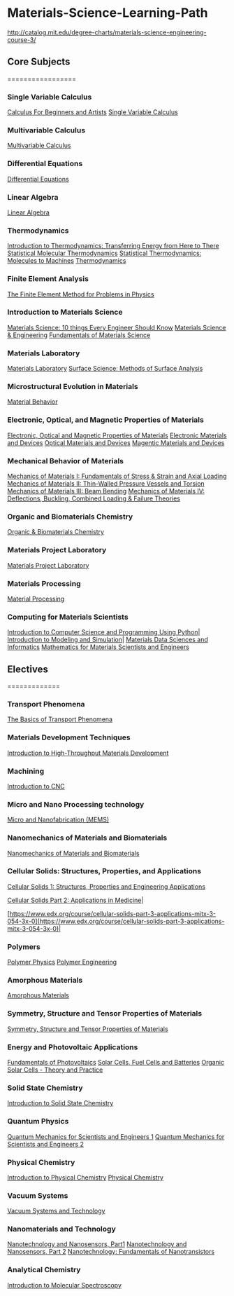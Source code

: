 # Materials-Science-Learning-Path
http://catalog.mit.edu/degree-charts/materials-science-engineering-course-3/

## Core Subjects
=================

### Single Variable Calculus
[Calculus For Beginners and Artists](http://www-math.mit.edu/~djk/calculus_beginners/)
[Single Variable Calculus](https://ocw.mit.edu/courses/mathematics/18-01sc-single-variable-calculus-fall-2010/)

### Multivariable Calculus
[Multivariable Calculus](https://ocw.mit.edu/courses/mathematics/18-02sc-multivariable-calculus-fall-2010/)

### Differential Equations
[Differential Equations](https://ocw.mit.edu/courses/mathematics/18-03sc-differential-equations-fall-2011/)

### Linear Algebra
[Linear Algebra](https://ocw.mit.edu/courses/mathematics/18-06sc-linear-algebra-fall-2011/)

### Thermodynamics
[Introduction to Thermodynamics: Transferring Energy from Here to There](https://www.coursera.org/learn/thermodynamics-intro)
[Statistical Molecular Thermodynamics](https://www.coursera.org/learn/statistical-thermodynamics)
[Statistical Thermodynamics: Molecules to Machines](https://www.coursera.org/learn/statistical-thermodynamics-cm)
[Thermodynamics](https://www.edx.org/course/thermodynamics-iitbombayx-me209-1x-1#!)

### Finite Element Analysis
[The Finite Element Method for Problems in Physics](https://www.coursera.org/learn/finite-element-method)

### Introduction to Materials Science
[Materials Science: 10 things Every Engineer Should Know](https://www.coursera.org/learn/materials-science)
[Materials Science & Engineering](https://www.edx.org/course/materials-science-engineering-misisx-mse1x#!)
[Fundamentals of Materials Science](https://ocw.mit.edu/courses/materials-science-and-engineering/3-012-fundamentals-of-materials-science-fall-2005/)

### Materials Laboratory
[Materials Laboratory](https://ocw.mit.edu/courses/materials-science-and-engineering/3-014-materials-laboratory-fall-2006/)
[Surface Science: Methods of Surface Analysis](https://www.edx.org/course/surface-science-methods-surface-analysis-mephix-mephi006x#!)

### Microstructural Evolution in Materials
[Material Behavior](https://www.coursera.org/learn/material-behavior)

### Electronic, Optical, and Magnetic Properties of Materials
[Electronic, Optical and Magnetic Properties of Materials](https://ocw.mit.edu/courses/materials-science-and-engineering/3-024-electronic-optical-and-magnetic-properties-of-materials-spring-2013/)
[Electronic Materials and Devices](https://www.edx.org/course/electronic-materials-devices-mitx-3-15-1x-0)
[Optical Materials and Devices](https://www.edx.org/course/optical-materials-devices-mitx-3-15-2x-0#!)
[Magentic Materials and Devices](https://www.edx.org/course/magnetic-materials-devices-mitx-3-15-3x-0#!)

### Mechanical Behavior of Materials
[Mechanics of Materials I: Fundamentals of Stress & Strain and Axial Loading](https://www.coursera.org/learn/mechanics-1)
[Mechanics of Materials II: Thin-Walled Pressure Vessels and Torsion](https://www.coursera.org/learn/mechanics2)
[Mechanics of Materials III: Beam Bending](https://www.coursera.org/learn/beam-bending)
[Mechanics of Materials IV: Deflections, Buckling, Combined Loading & Failure Theories](https://www.coursera.org/learn/materials-structures)

### Organic and Biomaterials Chemistry
[Organic & Biomaterials Chemistry](https://ocw.mit.edu/courses/materials-science-and-engineering/3-034-organic-biomaterials-chemistry-fall-2005/)

### Materials Project Laboratory 
[Materials Project Laboratory](https://ocw.mit.edu/courses/materials-science-and-engineering/3-042-materials-project-laboratory-spring-2008/index.htm)

### Materials Processing 
[Material Processing](https://www.coursera.org/learn/material-science-engineering)

### Computing for Materials Scientists
[Introduction to Computer Science and Programming Using Python](https://www.edx.org/course/introduction-computer-science-mitx-6-00-1x-11)|
[Introduction to Modeling and Simulation](https://ocw.mit.edu/courses/materials-science-and-engineering/3-021j-introduction-to-modeling-and-simulation-spring-2012/index.htm)|
[Materials Data Sciences and Informatics](https://www.coursera.org/learn/material-informatics)
[Mathematics for Materials Scientists and Engineers](https://ocw.mit.edu/courses/materials-science-and-engineering/3-016-mathematics-for-materials-scientists-and-engineers-fall-2005/index.htm)





## Electives
=============
### Transport Phenomena
[The Basics of Transport Phenomena](https://www.edx.org/course/basics-transport-phenomena-delftx-tp101x-1)

### Materials Development Techniques
[Introduction to High-Throughput Materials Development](https://www.coursera.org/learn/high-throughput)

### Machining
[Introduction to CNC](https://www.edx.org/course/introduction-computer-numerical-control-tenarisuniversity-cnc101x#!)

### Micro and Nano Processing technology
[Micro and Nanofabrication (MEMS)](https://www.edx.org/course/micro-nanofabrication-mems-epflx-memsx-0#!)

### Nanomechanics of Materials and Biomaterials
[Nanomechanics of Materials and Biomaterials](https://ocw.mit.edu/courses/materials-science-and-engineering/3-052-nanomechanics-of-materials-and-biomaterials-spring-2007/)

### Cellular Solids: Structures, Properties, and Applications
[Cellular Solids 1: Structures, Properties and Engineering Applications](https://www.edx.org/course/cellular-solids-1-structures-properties-mitx-3-054-1x-0)

[Cellular Solids Part 2: Applications in Medicine](https://www.edx.org/course/cellular-solids-part-2-applications-mitx-3-054-2x-0)|

[https://www.edx.org/course/cellular-solids-part-3-applications-mitx-3-054-3x-0](https://www.edx.org/course/cellular-solids-part-3-applications-mitx-3-054-3x-0)|

### Polymers
[Polymer Physics](https://ocw.mit.edu/courses/materials-science-and-engineering/3-063-polymer-physics-spring-2007/)
[Polymer Engineering](https://ocw.mit.edu/courses/materials-science-and-engineering/3-064-polymer-engineering-fall-2003/)

### Amorphous Materials
[Amorphous Materials](https://ocw.mit.edu/courses/materials-science-and-engineering/3-071-amorphous-materials-fall-2015/)

### Symmetry, Structure and Tensor Properties of Materials
[Symmetry, Structure and Tensor Properties of Materials](https://www.edx.org/course/symmetry-structure-tensor-properties-mitx-3-072x#!)

### Energy and Photovoltaic Applications
[Fundamentals of Photovoltaics](https://ocw.mit.edu/courses/mechanical-engineering/2-627-fundamentals-of-photovoltaics-fall-2013/)
[Solar Cells, Fuel Cells and Batteries](https://lagunita.stanford.edu/courses/Engineering/Solar/Fall2013/about)
[Organic Solar Cells - Theory and Practice](https://www.coursera.org/learn/solar-cell)

### Solid State Chemistry
[Introduction to Solid State Chemistry](https://www.edx.org/course/introduction-solid-state-chemistry-mitx-3-091x-5)

### Quantum Physics
[Quantum Mechanics for Scientists and Engineers 1](https://lagunita.stanford.edu/courses/course-v1:Engineering+QMSE01+Fall2016/about)
[Quantum Mechanics for Scientists and Engineers 2](https://lagunita.stanford.edu/courses/course-v1:Engineering+QMSE02+Winter2017/about)

### Physical Chemistry
[Introduction to Physical Chemistry](https://www.coursera.org/learn/physical-chemistry)
[Physical Chemistry](https://ocw.mit.edu/courses/chemistry/5-61-physical-chemistry-fall-2013/)

### Vacuum Systems
[Vacuum Systems and Technology](https://www.edx.org/course/vacuum-systems-technology-mephix-mephi004x)

### Nanomaterials and Technology
[Nanotechnology and Nanosensors, Part1](https://www.coursera.org/learn/nanotechnology1)
[Nanotechnology and Nanosensors, Part 2](https://www.coursera.org/learn/nanotechnology2)
[Nanotechnology: Fundamentals of Nanotransistors](https://www.edx.org/course/nanotechnology-fundamentals-purduex-nano530x)

### Analytical Chemistry
[Introduction to Molecular Spectroscopy](https://www.coursera.org/learn/spectroscopy)



